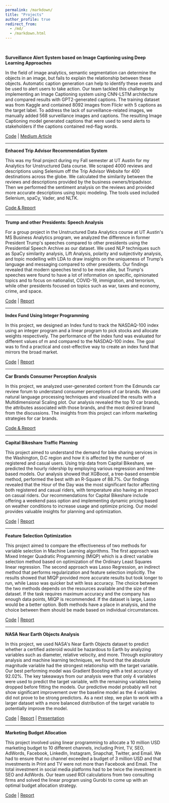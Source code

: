 ```yaml
---
permalink: /markdown/
title: "Projects"
author_profile: true
redirect_from: 
  - /md/
  - /markdown.html
---
```

<br>

**Surveillance Alert System based on Image Captioning using Deep Learning Approaches**

In the field of image analytics, semantic segmentation can determine the objects in an image, but fails to explain the relationship between these objects. Automatic caption generation can help to identify these events and be used to alert users to take action. Our team tackled this challenge by implementing an Image Captioning system using CNN-LSTM architecture and compared results with GPT2-generated captions. The training dataset was from Kaggle and contained 8092 images from Flickr with 5 captions as the target label. To address the lack of surveillance-related images, we manually added 568 surveillance images and captions. The resulting Image Captioning model generated captions that were used to send alerts to stakeholders if the captions contained red-flag words.

[Code](https://github.com/sau97/Surveillance-Alert-System)
| [Medium Article](https://medium.com/@saurabh.arora_80184/image-captioning-based-surveillance-alert-system-6f8c81c4a18e)

---

**Enhaced Trip Advisor Recommendation System**

This was my final project during my Fall semester at UT Austin for my Analytics for Unstructured Data course. We scraped 4000 reviews and descriptions using Selenium off the Trip Advisor Website for 400 destinations across the globe. We calculated the similarity between the reviews and descriptions provided by the business owners/tripadvisor. Then we performed the sentiment analysis on the reviews and provided more accurate descriptions using topic modeling. The tools used included Selenium, spaCy, Vader, and NLTK.

[Code & Report](https://github.com/sau97/Trip-Advisor-Recommender-System)

---

**Trump and other Presidents: Speech Analysis**

For a group project in the Unstructured Data Analytics course at UT Austin's MS Business Analytics program, we analyzed the difference in former President Trump's speeches compared to other presidents using the Presidential Speech Archive as our dataset. We used NLP techniques such as SpaCy similarity analysis, Lift Analysis, polarity and subjectivity analysis, and topic modelling with LDA to draw insights on the uniqueness of Trump's language and messaging compared to other presidents. Our findings revealed that modern speeches tend to be more alike, but Trump's speeches were found to have a lot of information on specific, opinionated topics and to focus on nationalist, COVID-19, immigration, and terrorism, while other presidents focused on topics such as war, taxes and economy, crime, and space.

[Code](https://github.com/parthiv-borgohain/Trump-and-other-Presidents-Speech-Analysis)
| [Report](https://github.com/parthiv-borgohain/Trump-and-other-Presidents-Speech-Analysis/blob/main/Presentation%20Slides.pdf)

---

**Index Fund Using Integer Programming**

In this project, we designed an Index fund to track the NASDAQ-100 index using an integer program and a linear program to pick stocks and allocate weights respectively. The performance of the index fund was evaluated for different values of m and compared to the NASDAQ-100 index. The goal was to find a practical and cost-effective way to create an index fund that mirrors the broad market.

[Code](https://github.com/parthiv-borgohain/Index-Fund-Using-Integer-Programming/blob/main/Optimization%20Project%202%20-%20Parthiv%20Borgohain%20-%20Final.ipynb)
| [Report](https://github.com/parthiv-borgohain/Index-Fund-Using-Integer-Programming/blob/main/Optimization%201%20Project%202%20Report.pdf)

---

**Car Brands Consumer Perception Analysis**

In this project, we analyzed user-generated content from the Edmunds car review forum to understand consumer perceptions of car brands. We used natural language processing techniques and visualized the results with a Multidimensional Scaling plot. Our analysis revealed the top 10 car brands, the attributes associated with those brands, and the most desired brand from the discussions. The insights from this project can inform marketing strategies for car brands.

[Code & Report](https://github.com/parthiv-borgohain/Car-Brands-Consumer-Perception-Analysis)

---

**Capital Bikeshare Traffic Planning**

This project aimed to understand the demand for bike sharing services in the Washington, D.C region and how it is affected by the number of registered and casual users. Using trip data from Capital Bikeshare, we predicted the hourly ridership by employing various regression and tree-based models. Our analysis showed that XGBoost, a tree-based ensemble method, performed the best with an R-Square of 88.7%. Our findings revealed that the Hour of the Day was the most significant factor affecting both registered and casual riders, with temperature also having an impact on casual riders. Our recommendations for Capital Bikeshare include offering a weekend pass option and implementing dynamic pricing based on weather conditions to increase usage and optimize pricing. Our model provides valuable insights for planning and optimization.

[Code](https://github.com/parthiv-borgohain/Capital-Bikeshare-Traffic-Planning)
| [Report](https://github.com/parthiv-borgohain/Capital-Bikeshare-Traffic-Planning/blob/main/Capital_Bikeshare_ML_updated.pdf)

---

**Feature Selection Optimization**

This project aimed to compare the effectiveness of two methods for variable selection in Machine Learning algorithms. The first approach was Mixed Integer Quadratic Programming (MIQP) which is a direct variable selection method based on optimization of the Ordinary Least Squares linear regression. The second approach was Lasso Regression, an indirect method that performs regularization and feature selection implicitly. The results showed that MIQP provided more accurate results but took longer to run, while Lasso was quicker but with less accuracy. The choice between the two methods depends on the resources available and the size of the dataset. If the task requires maximum accuracy and the company has enough data points, MIQP is recommended. If the dataset is large, Lasso would be a better option. Both methods have a place in analysis, and the choice between them should be made based on individual circumstances.

[Code](https://github.com/parthiv-borgohain/Feature-Selection-Optimization/blob/main/Project-3.ipynb)
| [Report](https://github.com/parthiv-borgohain/Feature-Selection-Optimization/blob/main/Project%203%20-%20Report.pdf)

---

**NASA Near Earth Objects Analysis**

In this project, we used NASA's Near Earth Objects dataset to predict whether a certified asteroid would be hazardous to Earth by analyzing variables such as diameter, relative velocity, and more. Through exploratory analysis and machine learning techniques, we found that the absolute magnitude variable had the strongest relationship with the target variable. Our best performing model was Gradient Boosting with a test accuracy of 92.02%. The key takeaways from our analysis were that only 4 variables were used to predict the target variable, with the remaining variables being dropped before fitting the models. Our predictive model probably will not show significant improvement over the baseline model as the 4 variables did not prove to be strong predictors. As a next step, we plan to work with a larger dataset with a more balanced distribution of the target variable to potentially improve the model.

[Code](https://github.com/parthiv-borgohain/NASA-Near-Earth-Objects-Analysis)
| [Report](https://github.com/parthiv-borgohain/NASA-Near-Earth-Objects-Analysis/blob/main/Project%20Report.pdf)
| [Presentation](https://github.com/parthiv-borgohain/NASA-Near-Earth-Objects-Analysis/blob/main/Python%20Project.pdf)

---

**Marketing Budget Allocation**

This project involved using linear programming to allocate a 10 million USD marketing budget to 10 different channels, including Print, TV, SEO, AdWords, Facebook, LinkedIn, Instagram, Snapchat, Twitter, and Email. We had to ensure that no channel exceeded a budget of 3 million USD and that investments in Print and TV were not more than Facebook and Email. The total investment in social media platforms had to be twice the investment in SEO and AdWords. Our team used ROI calculations from two consulting firms and solved the linear program using Gurobi to come up with an optimal budget allocation strategy.

[Code](https://github.com/parthiv-borgohain/Marketing-Budget-Allocation/blob/main/Optimization_Project_I_Final.ipynb)
| [Report](https://github.com/parthiv-borgohain/Marketing-Budget-Allocation/blob/main/Optimization%20Project%201%20Report.pdf)


